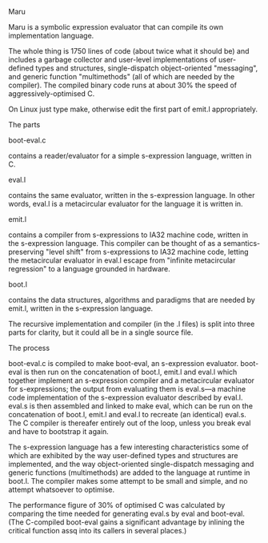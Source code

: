 Maru

Maru is a symbolic expression evaluator that can compile its own implementation language.

The whole thing is 1750 lines of code (about twice what it should be) and includes a garbage collector and
user-level implementations of user-defined types and structures, single-dispatch object-oriented "messaging",
and generic function "multimethods" (all of which are needed by the compiler).
The compiled binary code runs at about 30% the speed of aggressively-optimised C.

On Linux just type make, otherwise edit the first part of emit.l appropriately.

The parts

boot-eval.c

contains a reader/evaluator for a simple s-expression language, written in C.

eval.l

contains the same evaluator, written in the s-expression language. In other words, eval.l is a
metacircular evaluator for the language it is written in.

emit.l

contains a compiler from s-expressions to IA32 machine code, written in the s-expression language.
This compiler can be thought of as a semantics-preserving "level shift" from s-expressions to IA32 machine code,
letting the metacircular evaluator in eval.l escape from "infinite metacircular regression" to a language grounded in hardware.

boot.l

contains the data structures, algorithms and paradigms that are needed by emit.l, written in the s-expression language.

The recursive implementation and compiler (in the .l files) is split into three parts for clarity, but it could
all be in a single source file.

The process

boot-eval.c is compiled to make boot-eval, an s-expression evaluator. boot-eval is then run on the concatenation
of boot.l, emit.l and eval.l which together implement an s-expression compiler and a metacircular evaluator for
s-expressions; the output from evaluating them is eval.s—a machine code implementation of the s-expression evaluator
described by eval.l. eval.s is then assembled and linked to make eval, which can be run on the concatenation of
boot.l, emit.l and eval.l to recreate (an identical) eval.s. The C compiler is thereafer entirely out of the loop,
unless you break eval and have to bootstrap it again.

The s-expression language has a few interesting characteristics some of which are exhibited by the way user-defined
types and structures are implemented, and the way object-oriented single-dispatch messaging and generic functions
(multimethods) are added to the language at runtime in boot.l. The compiler makes some attempt to be small and simple,
and no attempt whatsoever to optimise.

The performance figure of 30% of optimised C was calculated by comparing the time needed for generating eval.s by eval
and boot-eval. (The C-compiled boot-eval gains a significant advantage by inlining the critical function assq into its
callers in several places.)
